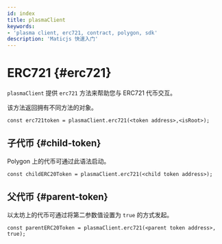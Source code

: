 ```yaml
---
id: index
title: plasmaClient
keywords:
- 'plasma client, erc721, contract, polygon, sdk'
description: 'Maticjs 快速入门'
---
```


# ERC721 {#erc721}

`plasmaClient` 提供 `erc721` 方法来帮助您与 ERC721 代币交互。

该方法返回拥有不同方法的对象。

```
const erc721token = plasmaClient.erc721(<token address>,<isRoot>);
```

## 子代币 {#child-token}

Polygon 上的代币可通过此语法启动。

```
const childERC20Token = plasmaClient.erc721(<child token address>);
```

## 父代币 {#parent-token}

以太坊上的代币可通过将第二参数值设置为 `true` 的方式发起。

```
const parentERC20Token = plasmaClient.erc721(<parent token address>, true);
```
